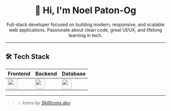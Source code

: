 <h1 align="center">👋 Hi, I'm Noel Paton-Og</h1>

<p align="center">
  Full-stack developer focused on building modern, responsive, and scalable web applications. Passionate about clean code, great UI/UX, and lifelong learning in tech.
</p>

---

## 🛠 Tech Stack

<div align="center">

<table>
  <thead>
    <tr>
      <th>Frontend</th>
      <th>Backend</th>
      <th>Database</th>
    </tr>
  </thead>
  <tbody>
    <tr>
      <td>
        <img src="https://skillicons.dev/icons?i=html,css,js" height="30" />
      </td>
      <td>
        <img src="https://skillicons.dev/icons?i=java,python" height="30" />
      </td>
      <td>
        <img src="https://skillicons.dev/icons?i=firebase,mongodb,supabase" height="30" />
      </td>
    </tr>
  </tbody>
</table>

</div>

---

> 💡 *Icons by [SkillIcons.dev](https://skillicons.dev)*  
